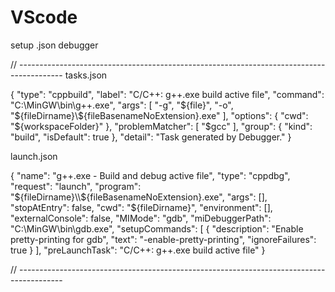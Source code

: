 # VScode
setup .json debugger

// -----------------------------------------------------------------------------------------
tasks.json



{
        "type": "cppbuild",
        "label": "C/C++: g++.exe build active file",
        "command": "C:\\MinGW\\bin\\g++.exe",
        "args": [
            "-g",
            "${file}",
            "-o",
            "${fileDirname}\\${fileBasenameNoExtension}.exe"
        ],
        "options": {
            "cwd": "${workspaceFolder}"
        },
        "problemMatcher": [
            "$gcc"
        ],
        "group": {
            "kind": "build",
            "isDefault": true
        },
        "detail": "Task generated by Debugger."
    }

launch.json

{
        "name": "g++.exe - Build and debug active file",
        "type": "cppdbg",
        "request": "launch",
        "program": "${fileDirname}\\${fileBasenameNoExtension}.exe",
        "args": [],
        "stopAtEntry": false,
        "cwd": "${fileDirname}",
        "environment": [],
        "externalConsole": false,
        "MIMode": "gdb",
        "miDebuggerPath": "C:\\MinGW\\bin\\gdb.exe",
        "setupCommands": [
          {
            "description": "Enable pretty-printing for gdb",
            "text": "-enable-pretty-printing",
            "ignoreFailures": true
          }
        ],
        "preLaunchTask": "C/C++: g++.exe build active file"
    }

// -----------------------------------------------------------------------------------------
